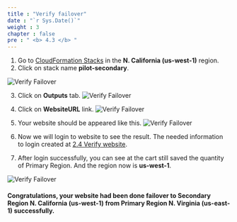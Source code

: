 ```yaml
---
title : "Verify failover"
date : "`r Sys.Date()`"
weight : 3
chapter : false
pre : " <b> 4.3 </b> "
---
```


1. Go to [CloudFormation Stacks](https://us-west-1.console.aws.amazon.com/cloudformation/home?region=us-west-1#/stacks/?filteringText=&filteringStatus=active&viewNested=true) in the **N. California (us-west-1)** region.
2. Click on stack name **pilot-secondary**.

![Verify Failover](../../images/4.failover/4.3.verifyfailover/4.3.1verifyfailover.png?width=90pc)

3. Click on **Outputs** tab.
![Verify Failover](../../images/4.failover/4.3.verifyfailover/4.3.2verifyfailover.png?width=90pc)

4. Click on **WebsiteURL** link.
![Verify Failover](../../images/4.failover/4.3.verifyfailover/4.3.3verifyfailover.png?width=90pc)

5. Your website should be appeared like this.
![Verify Failover](../../images/4.failover/4.3.verifyfailover/4.3.4verifyfailover.png?width=89pc)

6. Now we will login to website to see the result. The needed information to login created at [2.4 Verify website](../../2.preparation/2.4.verifywebsite/).

7. After login successfully, you can see at the cart still saved the quantity of Primary Region. And the region now is **us-west-1**.

![Verify Failover](../../images/4.failover/4.3.verifyfailover/4.3.5verifyfailover.png?width=90pc)


#### Congratulations, your website had been done failover to Secondary Region **N. California (us-west-1)** from Primary Region **N. Virginia (us-east-1)** successfully.